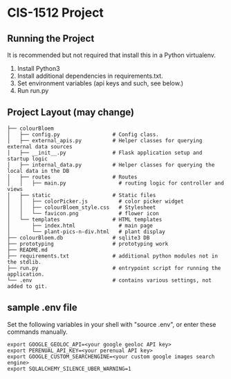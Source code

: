 # CIS-1512 Project

## Running the Project
It is recommended but not required that install this in a Python virtualenv.
1. Install Python3
2. Install additional dependencies in requirements.txt.
3. Set environment variables (api keys and such, see below.)
3. Run run.py

## Project Layout (may change)
```
├── colourBloem
│   ├── config.py                 # Config class.
│   ├── external_apis.py          # Helper classes for querying external data sources
│   ├── __init__.py               # Flask application setup and startup logic
│   ├── internal_data.py          # Helper classes for querying the local data in the DB
│   ├── routes                    # Routes
│   │   ├── main.py                 # routing logic for controller and views
│   ├── static                    # Static files
│   │   ├── colorPicker.js          # color picker widget
│   │   ├── colourBloem_style.css   # Stylesheet
│   │   └── favicon.png             # flower icon
│   └── templates                 # HTML templates
│       ├── index.html              # main page
│       └── plant-pics-n-div.html   # plant display
├── colourBloem.db                # sqlite3 DB
├── prototyping                   # prototyping work
├── README.md                      
├── requirements.txt              # additional python modules not in the stdlib.
├── run.py                        # entrypoint script for running the application.
└── .env                          # contains various settings, not added to git.
```
## sample .env file
Set the following variables in your shell with "source .env", or enter these commands manually. 
```
export GOOGLE_GEOLOC_API=<your google geoloc API key>
export PERENUAL_API_KEY=<your perenual API key>
export GOOGLE_CUSTOM_SEARCHENGINE=<your custom google images search engine>
export SQLALCHEMY_SILENCE_UBER_WARNING=1
```